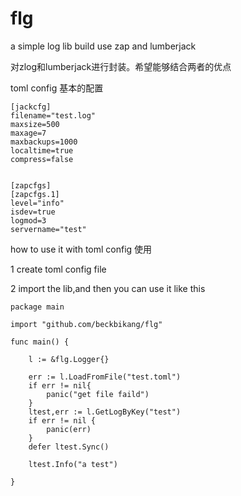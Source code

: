 # flg
a simple log lib build use zap and lumberjack

对zlog和lumberjack进行封装。希望能够结合两者的优点

toml config 基本的配置
```
[jackcfg]
filename="test.log"
maxsize=500
maxage=7
maxbackups=1000
localtime=true
compress=false


[zapcfgs]
[zapcfgs.1]
level="info"
isdev=true
logmod=3
servername="test"
```

how to use it with toml config  使用

1 create toml config file

2 import the lib,and then you can use it like this

```
package main

import "github.com/beckbikang/flg"

func main() {

	l := &flg.Logger{}

	err := l.LoadFromFile("test.toml")
	if err != nil{
		panic("get file faild")
	}
	ltest,err := l.GetLogByKey("test")
	if err != nil {
		panic(err)
	}
	defer ltest.Sync()

	ltest.Info("a test")

}
```


